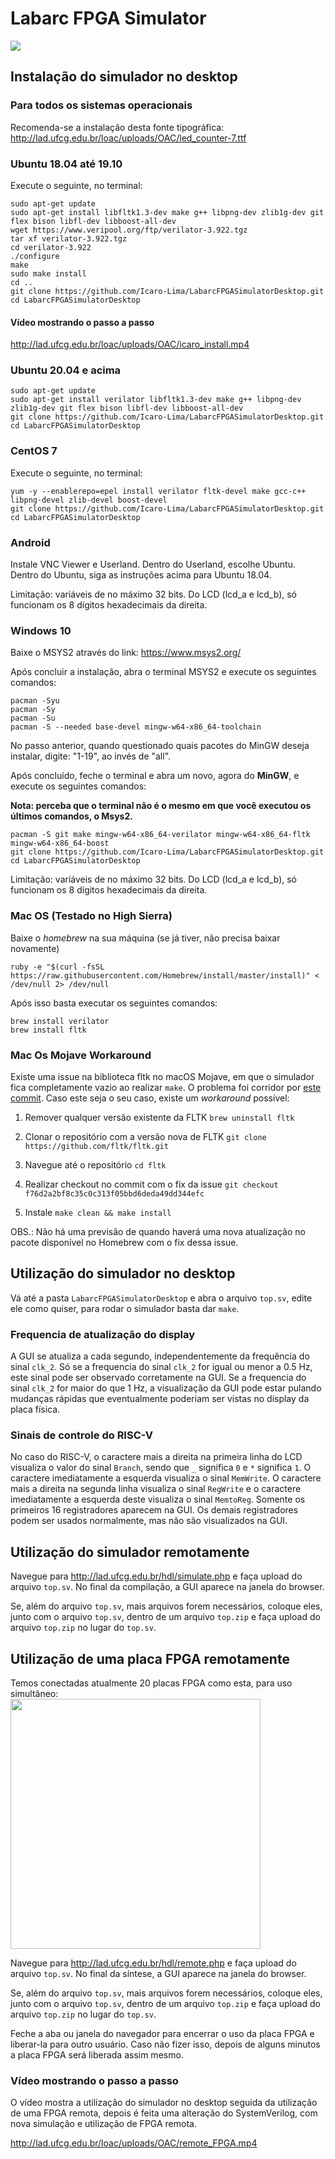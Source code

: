 # Labarc FPGA Simulator
<img src="http://lad.ufcg.edu.br/loac/uploads/OAC/MainWindow.png">

## Instalação do simulador no desktop

### Para todos os sistemas operacionais

Recomenda-se a instalação desta fonte tipográfica:
http://lad.ufcg.edu.br/loac/uploads/OAC/led_counter-7.ttf

### Ubuntu 18.04 até 19.10

Execute o seguinte, no terminal:

```
sudo apt-get update
sudo apt-get install libfltk1.3-dev make g++ libpng-dev zlib1g-dev git flex bison libfl-dev libboost-all-dev
wget https://www.veripool.org/ftp/verilator-3.922.tgz
tar xf verilator-3.922.tgz
cd verilator-3.922
./configure
make
sudo make install
cd ..
git clone https://github.com/Icaro-Lima/LabarcFPGASimulatorDesktop.git
cd LabarcFPGASimulatorDesktop
```

#### Vídeo mostrando o passo a passo
http://lad.ufcg.edu.br/loac/uploads/OAC/icaro_install.mp4

### Ubuntu 20.04 e acima

```
sudo apt-get update
sudo apt-get install verilator libfltk1.3-dev make g++ libpng-dev zlib1g-dev git flex bison libfl-dev libboost-all-dev
git clone https://github.com/Icaro-Lima/LabarcFPGASimulatorDesktop.git
cd LabarcFPGASimulatorDesktop
```

### CentOS 7

Execute o seguinte, no terminal:
```
yum -y --enablerepo=epel install verilator fltk-devel make gcc-c++ libpng-devel zlib-devel boost-devel
git clone https://github.com/Icaro-Lima/LabarcFPGASimulatorDesktop.git
cd LabarcFPGASimulatorDesktop
```

### Android

Instale VNC Viewer e Userland. Dentro do Userland, escolhe Ubuntu.
Dentro do Ubuntu, siga as instruções acima para Ubuntu 18.04.

Limitação: variáveis de no máximo 32 bits. Do LCD (lcd_a e lcd_b), só funcionam os 8 dígitos hexadecimais da direita.

### Windows 10

Baixe o MSYS2 através do link: https://www.msys2.org/

Após concluir a instalação, abra o terminal MSYS2 e execute os seguintes comandos:
```
pacman -Syu
pacman -Sy
pacman -Su
pacman -S --needed base-devel mingw-w64-x86_64-toolchain
```

No passo anterior, quando questionado quais pacotes do MinGW deseja instalar, digite: "1-19", ao invés de "all".

Após concluído, feche o terminal e abra um novo, agora do **MinGW**, e execute os seguintes comandos:

**Nota: perceba que o terminal não é o mesmo em que você executou os últimos comandos, o Msys2.**
```
pacman -S git make mingw-w64-x86_64-verilator mingw-w64-x86_64-fltk mingw-w64-x86_64-boost
git clone https://github.com/Icaro-Lima/LabarcFPGASimulatorDesktop.git
cd LabarcFPGASimulatorDesktop
```

Limitação: variáveis de no máximo 32 bits. Do LCD (lcd_a e lcd_b), só funcionam os 8 dígitos hexadecimais da direita.

### Mac OS (Testado no High Sierra)
Baixe o _homebrew_ na sua máquina (se já tiver, não precisa baixar novamente)
```
ruby -e "$(curl -fsSL https://raw.githubusercontent.com/Homebrew/install/master/install)" < /dev/null 2> /dev/null
```
Após isso basta executar os seguintes comandos:
```
brew install verilator
brew install fltk
```

### Mac Os Mojave Workaround
Existe uma issue na biblioteca fltk no macOS Mojave, em que o simulador fica completamente vazio ao realizar `make`. O problema foi corridor por [este commit](https://github.com/fltk/fltk/commit/f76d2a2bf8c35c0c313f05bbd6deda49dd344efc). Caso este seja o seu caso, existe um *workaround* possível:

1. Remover qualquer versão existente da FLTK
`brew uninstall fltk`

2. Clonar o repositório com a versão nova de FLTK
`git clone https://github.com/fltk/fltk.git`

3. Navegue até o repositório
`cd fltk`

4. Realizar checkout no commit com o fix da issue
`git checkout f76d2a2bf8c35c0c313f05bbd6deda49dd344efc`

5. Instale
`make clean && make install`

OBS.: Não há uma previsão de quando haverá uma nova atualização no pacote disponível no Homebrew com o fix dessa issue.

## Utilização do simulador no desktop

Vá até a pasta `LabarcFPGASimulatorDesktop` e abra o arquivo `top.sv`, edite ele como quiser, para rodar o simulador basta dar `make`.

### Frequencia de atualização do display

A GUI se atualiza a cada segundo, independentemente da frequência do sinal `clk_2`. Só se a frequencia do sinal `clk_2` for igual ou menor a 0.5&nbsp;Hz, este sinal pode ser observado corretamente na GUI. Se a frequencia do sinal `clk_2` for maior do que 1&nbsp;Hz, a visualização da GUI pode estar pulando mudanças rápidas que eventualmente poderiam ser vistas no display da placa física.

### Sinais de controle do RISC-V

No caso do RISC-V, o caractere mais a direita na primeira linha do LCD visualiza o valor do sinal `Branch`,
sendo que `_` significa `0` e `*` significa `1`. O caractere imediatamente a esquerda visualiza o sinal `MemWrite`. O caractere mais a direita na segunda  linha visualiza o sinal `RegWrite` e o caractere imediatamente a esquerda deste visualiza o sinal `MemtoReg`. Somente os primeiros 16 registradores aparecem na GUI. Os demais registradores podem ser usados normalmente, mas não são visualizados na GUI.

## Utilização do simulador remotamente

Navegue para http://lad.ufcg.edu.br/hdl/simulate.php
e faça upload do arquivo `top.sv`. No final da compilação, a GUI aparece na janela do browser.

Se, além do arquivo `top.sv`, mais arquivos forem necessários, coloque eles, junto com o arquivo `top.sv`, dentro de um arquivo `top.zip` e faça upload do arquivo `top.zip` no lugar do `top.sv`.

## Utilização de uma placa FPGA remotamente

Temos conectadas atualmente 20 placas FPGA como esta, para uso simultâneo:  
<img src="http://lad.ufcg.edu.br/loac/uploads/OAC/nano.jpg" width="400">

Navegue para http://lad.ufcg.edu.br/hdl/remote.php
e faça upload do arquivo `top.sv`. No final da síntese, a GUI aparece na janela do browser.

Se, além do arquivo `top.sv`, mais arquivos forem necessários, coloque eles, junto com o arquivo `top.sv`, dentro de um arquivo `top.zip` e faça upload do arquivo `top.zip` no lugar do `top.sv`.

Feche a aba ou janela do navegador para encerrar o uso da placa FPGA e liberar-la para outro usuário. Caso não fizer isso, depois de alguns minutos a placa FPGA será liberada assim mesmo.

### Vídeo mostrando o passo a passo

O vídeo mostra a utilização do simulador no desktop seguida da utilização de uma FPGA remota, depois é feita uma alteração do SystemVerilog, com nova simulação e utilização de FPGA remota. 

http://lad.ufcg.edu.br/loac/uploads/OAC/remote_FPGA.mp4
